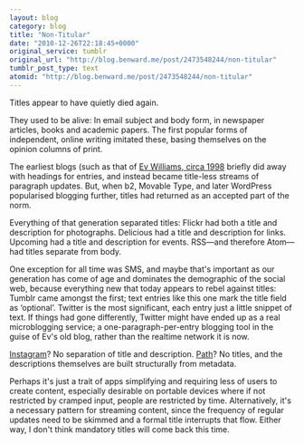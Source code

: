 ```yaml
---
layout: blog
category: blog
title: "Non-Titular"
date: "2010-12-26T22:18:45+0000"
original_service: tumblr
original_url: "http://blog.benward.me/post/2473548244/non-titular"
tumblr_post_type: text
atomid: "http://blog.benward.me/post/2473548244/non-titular"
---
```

Titles appear to have quietly died again.

They used to be alive: In email subject and body form, in newspaper articles, books and academic papers. The first popular forms of independent, online writing imitated these, basing themselves on the opinion columns of print.

The earliest blogs (such as that of [Ev Williams, circa 1998](http://web.archive.org/web/19991005143527/http://evhead.com/) briefly did away with headings for entries, and instead became title-less streams of paragraph updates. But, when b2, Movable Type, and later WordPress popularised blogging further, titles had returned as an accepted part of the norm.

Everything of that generation separated titles: Flickr had both a title and description for photographs. Delicious had a title and description for links. Upcoming had a title and description for events. RSS—and therefore Atom—had titles separate from body.

One exception for all time was SMS, and maybe that's important as our generation has come of age and dominates the demographic of the social web, because everything new that today appears to rebel against titles: Tumblr came amongst the first; text entries like this one mark the title field as ‘optional’. Twitter is the most significant, each entry just a little snippet of text. If things had gone differently, Twitter might have ended up as a real microblogging service; a one-paragraph-per-entry blogging tool in the guise of Ev's old blog, rather than the realtime network it is now.

[Instagram](http://instagr.am/)? No separation of title and description. [Path](http://www.path.com)? No titles, and the descriptions themselves are built structurally from metadata.

Perhaps it's just a trait of apps simplifying and requiring less of users to create content, especially desirable on portable devices where if not restricted by cramped input, people are restricted by time. Alternatively, it's a necessary pattern for streaming content, since the frequency of regular updates need to be skimmed and a formal title interrupts that flow. Either way, I don't think mandatory titles will come back this time.